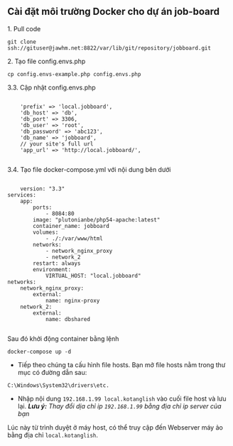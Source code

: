 ## Cài đặt môi trường Docker cho dự án job-board
  <p>1. Pull code</p>
  <pre><code>git clone ssh://gituser@jawhm.net:8822/var/lib/git/repository/jobboard.git</code></pre> 
  <p>2. Tạo file config.envs.php</p>
  <pre><code>cp config.envs-example.php config.envs.php</code></pre>    
  <p>3.3. Cập nhật config.envs.php</p>
  <pre><code>
	'prefix' => 'local.jobboard',
	'db_host' => 'db',
	'db_port' => 3306,
	'db_user' => 'root', 
	'db_password' => 'abc123',
	'db_name' => 'jobboard',
	// your site's full url
	'app_url' => 'http://local.jobboard/',
  </code></pre>
  
  <p>3.4. Tạo file docker-compose.yml với nội dung bên dưới<p>
  
  <pre><code>
    version: "3.3"
services:
    app:
        ports:
            - 8084:80
        image: "plutonianbe/php54-apache:latest"
        container_name: jobboard
        volumes:
            - ./:/var/www/html
        networks:
            - network_nginx_proxy
            - network_2
        restart: always
        environment: 
            VIRTUAL_HOST: "local.jobboard"
networks:
    network_nginx_proxy:
        external: 
            name: nginx-proxy
    network_2:
        external: 
            name: dbshared
  </code></pre>
  
  
  <p>Sau đó khởi động container bằng lệnh</p>
  <pre><code>docker-compose up -d</code></pre>
  
  - Tiếp theo chúng ta cấu hình file hosts. Bạn mở file hosts nằm trong thư mục có đường dẫn sau:
<pre><code>C:\Windows\System32\drivers\etc.</code></pre>
- Nhập nội dung <code>192.168.1.99 local.kotanglish</code> vào cuối file host và lưu lại.
<i><b>Lưu ý:</b> Thay đổi dịa chỉ ip <code>192.168.1.99</code> bằng địa chỉ ip server của bạn</i>
<p>Lúc này từ trình duyệt ở máy host, có thể truy cập đến Webserver máy ảo bằng địa chỉ <code>local.kotanglish</code>.</p>

